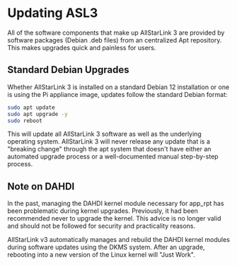 # Updating ASL3
All of the software components that make up AllStarLink 3 are
provided by software packages (Debian .deb files) from an
centralized Apt repository. This makes upgrades quick and
painless for users.

## Standard Debian Upgrades
Whether AllStarLink 3 is installed on a standard Debian 12
installation or one is using the Pi appliance image,
updates follow the standard Debian format:

```bash
sudo apt update
sudo apt upgrade -y
sudo reboot
```

This will update all AllStarLink 3 software as well as
the underlying operating system. AllStarLink 3 will never
release any update that is a "breaking change" through
the apt system that doesn't have either an automated upgrade
process or a well-documented manual step-by-step process.

## Note on DAHDI
In the past, managing the DAHDI kernel module necessary
for app_rpt has been problematic during kernel upgrades.
Previously, it had been recommended never to upgrade
the kernel. This advice is no longer valid and should not
be followed for security and practicality reasons.

AllStarLink v3 automatically manages and rebuild the
DAHDI kernel modules during software updates using
the DKMS system. After an upgrade, rebooting into a new version
of the Linux kernel will "Just Work".